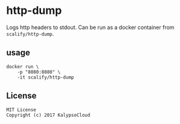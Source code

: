 # http-dump

Logs http headers to stdout. Can be run as a docker container from `scalify/http-dump`.

## usage

    docker run \
        -p "8080:8080" \
        -it scalify/http-dump

## License

    MIT License
    Copyright (c) 2017 KalypsoCloud
